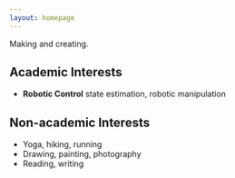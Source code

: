 ```yaml
---
layout: homepage
---
```

Making and creating.

## Academic Interests

- **Robotic Control** state estimation, robotic manipulation

## Non-academic Interests

- Yoga, hiking, running
- Drawing, painting, photography
- Reading, writing
